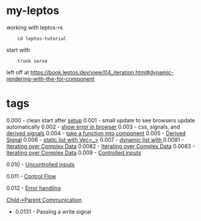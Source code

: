 # my-leptos
working with leptos-rs

        cd leptos-tutorial

start with 

        trunk serve

left off at https://book.leptos.dev/view/04_iteration.html#dynamic-rendering-with-the-for-component

# tags  

0.000 - clean start after [setup](https://book.leptos.dev/getting_started/index.html#hello-world-getting-set-up-for-leptos-csr-development)
0.001 - small update to see browsers update automatically
0.002 - [show error in browser](https://book.leptos.dev/getting_started/leptos_dx.html#1-set-up-console_error_panic_hook)
0.003 - css, signals, and [derived signals](https://book.leptos.dev/view/02_dynamic_attributes.html#derived-signals)
0.004 - [take a function into component](https://book.leptos.dev/view/03_components.html#generic-props)
0.005 - [Derived Signal](https://book.leptos.dev/view/03_components.html#into-props)
0.006 - [static list with Vec<_>](https://book.leptos.dev/view/04_iteration.html#static-views-with-vec_)
0.007 - [dynamic list with <For />](https://book.leptos.dev/view/04_iteration.html#dynamic-rendering-with-the-for-component)
0.0081 - [Iterating over Complex Data](https://book.leptos.dev/view/04b_iteration.html#option-1-change-the-key)
0.0082 - [Iterating over Complex Data](https://book.leptos.dev/view/04b_iteration.html#option-2-nested-signals)
0.0083 - [Iterating over Complex Data](https://book.leptos.dev/view/04b_iteration.html#option-3-memoized-slices)
0.009 - [Controlled inputs](https://book.leptos.dev/view/05_forms.html#controlled-inputs)

0.010 - [Uncontrolled inputs](https://book.leptos.dev/view/05_forms.html#uncontrolled-inputs)

0.011 - [Control Flow](https://book.leptos.dev/view/06_control_flow.html#control-flow)

0.012 - [Error handling](https://book.leptos.dev/view/07_errors.html#error-handling)

[Child->Parent Communication](https://book.leptos.dev/view/08_parent_child.html#parent-child-communication)

- 0.0131 - Passing a write signal